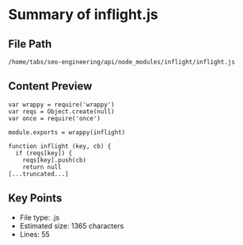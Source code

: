 # Summary of inflight.js
  
## File Path
`/home/tabs/seo-engineering/api/node_modules/inflight/inflight.js`

## Content Preview
```
var wrappy = require('wrappy')
var reqs = Object.create(null)
var once = require('once')

module.exports = wrappy(inflight)

function inflight (key, cb) {
  if (reqs[key]) {
    reqs[key].push(cb)
    return null
[...truncated...]
```

## Key Points
- File type: .js
- Estimated size: 1365 characters
- Lines: 55
